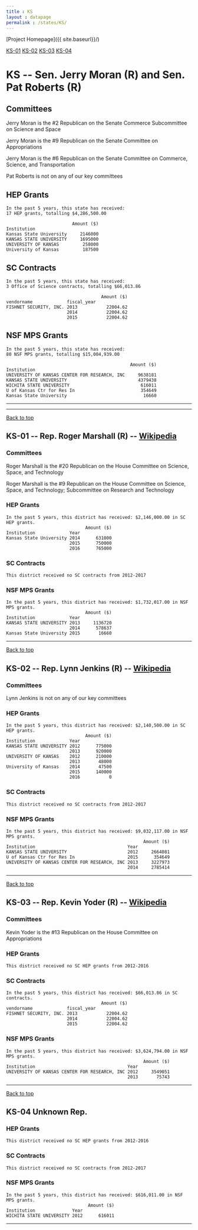 ```yaml
---
title : KS
layout : datapage
permalink : /states/KS/
---
```

<a name="top"></a>
[Project Homepage]({{ site.baseurl}}/)


[KS-01](#KS-01)  [KS-02](#KS-02)  [KS-03](#KS-03)  [KS-04](#KS-04)  

# KS -- Sen. Jerry Moran (R) and  Sen. Pat Roberts (R)
## Committees
Jerry Moran is the #2 Republican on the Senate Commerce Subcommittee on Science and Space 

Jerry Moran is the #9 Republican on the Senate Committee on Appropriations 

Jerry Moran is the #6 Republican on the Senate Committee on Commerce, Science, and Transportation 

Pat Roberts is not on any of our key committees 

## HEP Grants
```
In the past 5 years, this state has received:
17 HEP grants, totalling $4,286,500.00
 
                         Amount ($)
Institution                        
Kansas State University     2146000
KANSAS STATE UNIVERSITY     1695000
UNIVERSITY OF KANSAS         258000
University of Kansas         187500
```
## SC Contracts
```
In the past 5 years, this state has received:
3 Office of Science contracts, totalling $66,013.86
 
                                    Amount ($)
vendorname             fiscal_year            
FISHNET SECURITY, INC. 2013           22004.62
                       2014           22004.62
                       2015           22004.62
```
## NSF MPS Grants
```
In the past 5 years, this state has received:
80 NSF MPS grants, totalling $15,004,939.00
 
                                               Amount ($)
Institution                                              
UNIVERSITY OF KANSAS CENTER FOR RESEARCH, INC     9638181
KANSAS STATE UNIVERSITY                           4379438
WICHITA STATE UNIVERSITY                           616011
U of Kansas Ctr for Res In                         354649
Kansas State University                             16660
```
---
---
<a name="KS-01"></a>
[Back to top](#top)
## KS-01 -- Rep. Roger Marshall (R) -- [Wikipedia](https://en.wikipedia.org/wiki/KS-01)
### Committees
Roger Marshall is the #20 Republican on the House Committee on Science, Space, and Technology 

Roger Marshall is the #9 Republican on the House Committee on Science, Space, and Technology; Subcommittee on Research and Technology 

### HEP Grants
```
In the past 5 years, this district has received: $2,146,000.00 in SC HEP grants.
                              Amount ($)
Institution             Year            
Kansas State University 2014      631000
                        2015      750000
                        2016      765000
```
### SC Contracts
```
This district received no SC contracts from 2012-2017
```
### NSF MPS Grants
```
In the past 5 years, this district has received: $1,732,017.00 in NSF MPS grants.
                              Amount ($)
Institution             Year            
KANSAS STATE UNIVERSITY 2013     1136720
                        2014      578637
Kansas State University 2015       16660
```
---
<a name="KS-02"></a>
[Back to top](#top)
## KS-02 -- Rep. Lynn Jenkins (R) -- [Wikipedia](https://en.wikipedia.org/wiki/KS-02)
### Committees
Lynn Jenkins is not on any of our key committees 

### HEP Grants
```
In the past 5 years, this district has received: $2,140,500.00 in SC HEP grants.
                              Amount ($)
Institution             Year            
KANSAS STATE UNIVERSITY 2012      775000
                        2013      920000
UNIVERSITY OF KANSAS    2012      210000
                        2013       48000
University of Kansas    2014       47500
                        2015      140000
                        2016           0
```
### SC Contracts
```
This district received no SC contracts from 2012-2017
```
### NSF MPS Grants
```
In the past 5 years, this district has received: $9,032,117.00 in NSF MPS grants.
                                                    Amount ($)
Institution                                   Year            
KANSAS STATE UNIVERSITY                       2012     2664081
U of Kansas Ctr for Res In                    2015      354649
UNIVERSITY OF KANSAS CENTER FOR RESEARCH, INC 2013     3227973
                                              2014     2785414
```
---
<a name="KS-03"></a>
[Back to top](#top)
## KS-03 -- Rep. Kevin Yoder (R) -- [Wikipedia](https://en.wikipedia.org/wiki/KS-03)
### Committees
Kevin Yoder is the #13 Republican on the House Committee on Appropriations 

### HEP Grants
```
This district received no SC HEP grants from 2012-2016
```
### SC Contracts
```
In the past 5 years, this district has received: $66,013.86 in SC contracts.
                                    Amount ($)
vendorname             fiscal_year            
FISHNET SECURITY, INC. 2013           22004.62
                       2014           22004.62
                       2015           22004.62
```
### NSF MPS Grants
```
In the past 5 years, this district has received: $3,624,794.00 in NSF MPS grants.
                                                    Amount ($)
Institution                                   Year            
UNIVERSITY OF KANSAS CENTER FOR RESEARCH, INC 2012     3549051
                                              2013       75743
```
---
<a name="KS-04"></a>
[Back to top](#top)
## KS-04 Unknown Rep.
### HEP Grants
```
This district received no SC HEP grants from 2012-2016
```
### SC Contracts
```
This district received no SC contracts from 2012-2017
```
### NSF MPS Grants
```
In the past 5 years, this district has received: $616,011.00 in NSF MPS grants.
                               Amount ($)
Institution              Year            
WICHITA STATE UNIVERSITY 2012      616011
```
---
